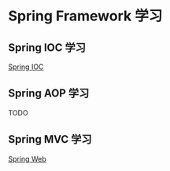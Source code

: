 # Spring Framework 学习

## Spring IOC 学习
[Spring IOC ](spring-01-ioc/Readme.md)

## Spring AOP 学习
TODO

## Spring MVC 学习
[Spring Web ](spring-02-web/Readme.md)